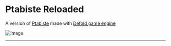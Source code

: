# Ptabiste Reloaded

A version of [Ptabiste](https://github.com/bignos/ptabiste) made with [Defold game engine](https://defold.com/)

![image](https://github.com/bignos/ptabiste_reloaded/assets/43069553/61ba95c6-8da2-47c6-b44d-4ca4777797ab)

---
